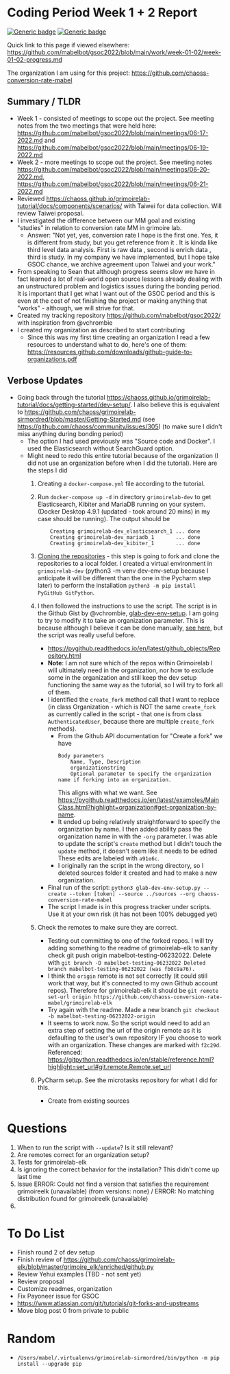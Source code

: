 # Coding Period Week 1 + 2 Report
[![Generic badge](https://img.shields.io/badge/Report_Status-In_Progress-<>.svg)](https://shields.io/)
[![Generic badge](https://img.shields.io/badge/Last_Updated_(PDT)-June_23,_2022-e10b95.svg)](https://shields.io/)

Quick link to this page if viewed elsewhere: https://github.com/mabelbot/gsoc2022/blob/main/work/week-01-02/week-01-02-progress.md

The organization I am using for this project: https://github.com/chaoss-conversion-rate-mabel


## Summary / TLDR
- Week 1 - consisted of meetings to scope out the project. See meeting notes from the two meetings that were held here: https://github.com/mabelbot/gsoc2022/blob/main/meetings/06-17-2022.md and https://github.com/mabelbot/gsoc2022/blob/main/meetings/06-19-2022.md
- Week 2 - more meetings to scope out the project. See meeting notes https://github.com/mabelbot/gsoc2022/blob/main/meetings/06-20-2022.md, https://github.com/mabelbot/gsoc2022/blob/main/meetings/06-21-2022.md
- Reviewed https://chaoss.github.io/grimoirelab-tutorial/docs/components/scenarios/ with Taiwei for data collection. Will review Taiwei proposal.
- I investigated the difference between our MM goal and existing "studies" in relation to conversion rate MM in grimoire lab. 
    - Answer: "Not yet, yes, conversion rate I hope is the first one. Yes, it is different from study, but you get reference from it . It is kinda like third level data analysis. First is raw data , second is enrich data , third is study. In my company we have implemented, but I hope take GSOC chance, we archive agreement upon Taiwei and your work."
- From speaking to Sean that although progress seems slow we have in fact learned a lot of real-world open source lessons already dealing with an unstructured problem and logistics issues during the bonding period. It is important that I get what I want out of the GSOC period and this is even at the cost of not finishing the project or making anything that "works" - although, we will strive for that.  
- Created my tracking repository https://github.com/mabelbot/gsoc2022/ with inspiration from @vchrombie 
- I created my organization as described to start contributing
    - Since this was my first time creating an organization I read a few resources to understand what to do, here's one of them: https://resources.github.com/downloads/github-guide-to-organizations.pdf


## Verbose Updates 
- Going back through the tutorial https://chaoss.github.io/grimoirelab-tutorial/docs/getting-started/dev-setup/. I also believe this is equivalent to https://github.com/chaoss/grimoirelab-sirmordred/blob/master/Getting-Started.md (see https://github.com/chaoss/community/issues/305) (to make sure I didn't miss anything during bonding period)
    - The option I had used previously was "Source code and Docker". I used the Elasticsearch without SearchGuard option.
    - Might need to redo this entire tutorial because of the organization (I did not use an organization before when I did the tutorial). Here are the steps I did
        1. Creating a `docker-compose.yml` file according to the tutorial.
        2. Run `docker-compose up -d` in directory `grimoirelab-dev` to get Elasticsearch, Kibiter and MariaDB running on your system. (Docker Desktop 4.9.1 (updated - took around 20 mins) in my case should be running).
            The output should be 
            ``` 
                Creating grimoirelab-dev_elasticsearch_1 ... done
                Creating grimoirelab-dev_mariadb_1       ... done
                Creating grimoirelab-dev_kibiter_1       ... done 
            ```

        3. [Cloning the repositories](https://chaoss.github.io/grimoirelab-tutorial/docs/getting-started/dev-setup/#cloning-the-repositories) - this step is going to fork and clone the repositories to a local folder. I created a virtual environment in `grimoirelab-dev` (python3 -m venv dev-env-setup because I anticipate it will be different than the one in the Pycharm step later) to perform the installation `python3 -m pip install PyGitHub GitPython`. 
        4. I then followed the instructions to use the script. The script is in the Github Gist by @vchrombie, [glab-dev-env-setup](https://gist.github.com/vchrombie/4403193198cd79e7ee0079259311f6e8). I am going to try to modify it to take an organization parameter. This is because although I believe it can be done manually, [see here](https://stackoverflow.com/questions/9023533/fork-as-organization-after-already-forking-in-github#:~:text=Clicking%20the%20Fork%20button%20will,repository%20in%20your%20organization%20area.), but the script was really useful before.
            - https://pygithub.readthedocs.io/en/latest/github_objects/Repository.html
            - **Note**: I am not sure which of the repos within Grimoirelab I will ultimately need in the organization, nor how to exclude some in the organization and still keep the dev setup functioning the same way as the tutorial, so I will try to fork all of them.
            - I identified the `create_fork` method call that I want to replace (in class Organization - which is NOT the same `create_fork` as currently called in the script - that one is from class `AuthenticatedUser`, because there are multiple `create_fork` methods). 
                - From the Github API documentation for "Create a fork" we have
                    ```
                    Body parameters
                        Name, Type, Description
                        organizationstring
                        Optional parameter to specify the organization name if forking into an organization.

                    ``` 
                    This aligns with what we want. See https://pygithub.readthedocs.io/en/latest/examples/MainClass.html?highlight=organization#get-organization-by-name. 
                - It ended up being relatively straightforward to specify the organization by name. I then added ability pass the organization name in with the `-org` parameter. I was able to update the script's `create` method but I didn't touch the `update` method, it doesn't seem like it needs to be edited These edits are labeled with `a91e6c`.
                - I originally ran the script in the wrong directory, so I deleted sources folder it created and had to make a new organization. 
            - Final run of the script: `python3 glab-dev-env-setup.py --create --token [token] --source ../sources --org chaoss-conversion-rate-mabel`
            - The script I made is in this progress tracker under scripts. Use it at your own risk (it has not been 100% debugged yet)
        6. Check the remotes to make sure they are correct.
            - Testing out committing to one of the forked repos. I will try adding something to the readme of grimoirelab-elk to sanity check git push origin mabelbot-testing-06232022. Delete with `git branch -D mabelbot-testing-06232022 Deleted branch mabelbot-testing-06232022 (was fb0c9a76).`
            - I think the `origin` remote is not set correctly (it could still work that way, but it's connected to my own Github account repos). Therefore for grimoirelab-elk it should be `git remote set-url origin https://github.com/chaoss-conversion-rate-mabel/grimoirelab-elk`
            - Try again with the readme. Made a new branch `git checkout -b mabelbot-testing-06232022-origin` 
            - It seems to work now. So the script would need to add an extra step of setting the url of the origin remote as it is defaulting to the user's own repository IF you choose to work with an organization. These changes are marked with `f2c29d`. Referenced: https://gitpython.readthedocs.io/en/stable/reference.html?highlight=set_url#git.remote.Remote.set_url
        7. PyCharm setup. See the microtasks repository for what I did for this.
            - Create from existing sources




# Questions
1. When to run the script with `--update`? Is it still relevant?
2. Are remotes correct for an organization setup?
3. Tests for grimoirelab-elk
4. Is ignoring the correct behavior for the installation? This didn't come up last time
5. Issue ERROR: Could not find a version that satisfies the requirement grimoireelk (unavailable) (from versions: none) / ERROR: No matching distribution found for grimoireelk (unavailable)
6. 



    
# To Do List
- Finish round 2 of dev setup
- Finish review of https://github.com/chaoss/grimoirelab-elk/blob/master/grimoire_elk/enriched/github.py
- Review Yehui examples (TBD - not sent yet)
- Review proposal
- Customize readmes, organization
- Fix Payoneer issue for GSOC
- https://www.atlassian.com/git/tutorials/git-forks-and-upstreams
- Move blog post 0 from private to public



# Random 
- `/Users/mabel/.virtualenvs/grimoirelab-sirmordred/bin/python -m pip install --upgrade pip `
